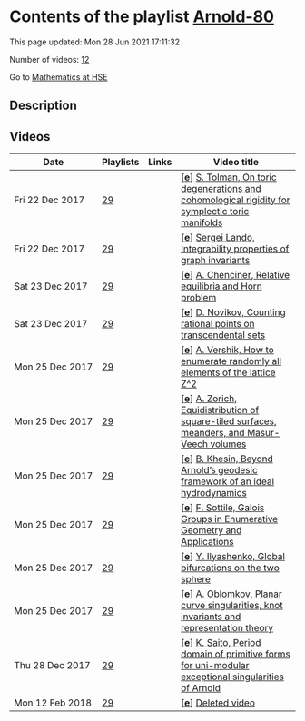 # Contents of the playlist [Arnold-80](https://www.youtube.com/playlist?list=PLq3E5oubNNoAh1gOcJxh1Ui_U3Dglc3CA)

This page updated: Mon 28 Jun 2021 17:11:32

Number of videos: [12](#videos)

Go to [Mathematics at HSE](../README.md)

## Description



## Videos

|Date|Playlists|Links|Video title|
|---|---|---|---|
| Fri&nbsp;22&nbsp;Dec&nbsp;2017 | [29](../playlists/29 "Arnold-80") |  | [[**e**](https://studio.youtube.com/video/RmObDIKUvw4/edit "Edit")] [S. Tolman, On toric degenerations and cohomological rigidity for symplectic toric manifolds](https://www.youtube.com/watch?v=RmObDIKUvw4&list=PLq3E5oubNNoAh1gOcJxh1Ui_U3Dglc3CA) |
| Fri&nbsp;22&nbsp;Dec&nbsp;2017 | [29](../playlists/29 "Arnold-80") |  | [[**e**](https://studio.youtube.com/video/d7UPHgkt4Fc/edit "Edit")] [Sergei Lando, Integrability properties of graph invariants](https://www.youtube.com/watch?v=d7UPHgkt4Fc&list=PLq3E5oubNNoAh1gOcJxh1Ui_U3Dglc3CA) |
| Sat&nbsp;23&nbsp;Dec&nbsp;2017 | [29](../playlists/29 "Arnold-80") |  | [[**e**](https://studio.youtube.com/video/UwzhkuIj_ts/edit "Edit")] [A. Chenciner, Relative equilibria and Horn problem](https://www.youtube.com/watch?v=UwzhkuIj_ts&list=PLq3E5oubNNoAh1gOcJxh1Ui_U3Dglc3CA) |
| Sat&nbsp;23&nbsp;Dec&nbsp;2017 | [29](../playlists/29 "Arnold-80") |  | [[**e**](https://studio.youtube.com/video/-PI8Ij9X-nE/edit "Edit")] [D. Novikov, Counting rational points on transcendental sets](https://www.youtube.com/watch?v=-PI8Ij9X-nE&list=PLq3E5oubNNoAh1gOcJxh1Ui_U3Dglc3CA) |
| Mon&nbsp;25&nbsp;Dec&nbsp;2017 | [29](../playlists/29 "Arnold-80") |  | [[**e**](https://studio.youtube.com/video/5dFptkyYE-s/edit "Edit")] [A. Vershik, How to enumerate randomly all elements of the lattice Z^2](https://www.youtube.com/watch?v=5dFptkyYE-s&list=PLq3E5oubNNoAh1gOcJxh1Ui_U3Dglc3CA) |
| Mon&nbsp;25&nbsp;Dec&nbsp;2017 | [29](../playlists/29 "Arnold-80") |  | [[**e**](https://studio.youtube.com/video/2-5UL_cluNY/edit "Edit")] [A. Zorich, Equidistribution of square-tiled surfaces, meanders, and Masur-Veech volumes](https://www.youtube.com/watch?v=2-5UL_cluNY&list=PLq3E5oubNNoAh1gOcJxh1Ui_U3Dglc3CA) |
| Mon&nbsp;25&nbsp;Dec&nbsp;2017 | [29](../playlists/29 "Arnold-80") |  | [[**e**](https://studio.youtube.com/video/KEE47nYDH18/edit "Edit")] [B. Khesin, Beyond Arnold’s geodesic framework of an ideal hydrodynamics](https://www.youtube.com/watch?v=KEE47nYDH18&list=PLq3E5oubNNoAh1gOcJxh1Ui_U3Dglc3CA) |
| Mon&nbsp;25&nbsp;Dec&nbsp;2017 | [29](../playlists/29 "Arnold-80") |  | [[**e**](https://studio.youtube.com/video/E1JD99ltw2Y/edit "Edit")] [F. Sottile, Galois Groups in Enumerative Geometry and Applications](https://www.youtube.com/watch?v=E1JD99ltw2Y&list=PLq3E5oubNNoAh1gOcJxh1Ui_U3Dglc3CA) |
| Mon&nbsp;25&nbsp;Dec&nbsp;2017 | [29](../playlists/29 "Arnold-80") |  | [[**e**](https://studio.youtube.com/video/bDGrcbMzen4/edit "Edit")] [Y. Ilyashenko, Global bifurcations on the two sphere](https://www.youtube.com/watch?v=bDGrcbMzen4&list=PLq3E5oubNNoAh1gOcJxh1Ui_U3Dglc3CA) |
| Mon&nbsp;25&nbsp;Dec&nbsp;2017 | [29](../playlists/29 "Arnold-80") |  | [[**e**](https://studio.youtube.com/video/qkkwXmniH70/edit "Edit")] [A. Oblomkov, Planar curve singularities, knot invariants and representation theory](https://www.youtube.com/watch?v=qkkwXmniH70&list=PLq3E5oubNNoAh1gOcJxh1Ui_U3Dglc3CA) |
| Thu&nbsp;28&nbsp;Dec&nbsp;2017 | [29](../playlists/29 "Arnold-80") |  | [[**e**](https://studio.youtube.com/video/YjLLsCx2Fd4/edit "Edit")] [K. Saito, Period domain of primitive forms for uni-modular exceptional singularities of Arnold](https://www.youtube.com/watch?v=YjLLsCx2Fd4&list=PLq3E5oubNNoAh1gOcJxh1Ui_U3Dglc3CA) |
| Mon&nbsp;12&nbsp;Feb&nbsp;2018 | [29](../playlists/29 "Arnold-80") |  | [[**e**](https://studio.youtube.com/video/vMYggBgfWbk/edit "Edit")] [Deleted video](https://www.youtube.com/watch?v=vMYggBgfWbk&list=PLq3E5oubNNoAh1gOcJxh1Ui_U3Dglc3CA "This video is unavailable.") |
